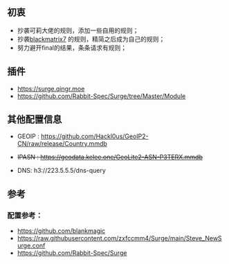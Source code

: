 ## 初衷
* 抄袭可莉大佬的规则，添加一些自用的规则；
* 抄袭[blackmatrix7](https://github.com/blackmatrix7/ios_rule_script)  的规则，精简之后成为自己的规则；
* 努力避开final的结果，条条请求有规则；
  

## 插件
* https://surge.qingr.moe
* https://github.com/Rabbit-Spec/Surge/tree/Master/Module

## 其他配置信息
* GEOIP : https://github.com/Hackl0us/GeoIP2-CN/raw/release/Country.mmdb

* ~~IPASN : https://geodata.kelee.one/GeoLite2-ASN-P3TERX.mmdb~~
* DNS: h3://223.5.5.5/dns-query  

## 参考
### 配置参考：
* https://github.com/blankmagic
* https://raw.githubusercontent.com/zxfccmm4/Surge/main/Steve_NewSurge.conf
* https://github.com/Rabbit-Spec/Surge
